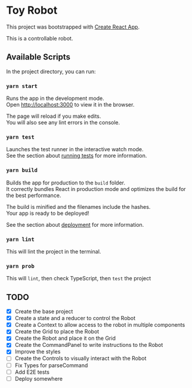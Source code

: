 # Toy Robot

This project was bootstrapped with [Create React App](https://github.com/facebook/create-react-app).

This is a controllable robot.

## Available Scripts

In the project directory, you can run:

### `yarn start`

Runs the app in the development mode.\
Open [http://localhost:3000](http://localhost:3000) to view it in the browser.

The page will reload if you make edits.\
You will also see any lint errors in the console.

### `yarn test`

Launches the test runner in the interactive watch mode.\
See the section about [running tests](https://facebook.github.io/create-react-app/docs/running-tests) for more information.

### `yarn build`

Builds the app for production to the `build` folder.\
It correctly bundles React in production mode and optimizes the build for the best performance.

The build is minified and the filenames include the hashes.\
Your app is ready to be deployed!

See the section about [deployment](https://facebook.github.io/create-react-app/docs/deployment) for more information.

### `yarn lint`

This will lint the project in the terminal.

### `yarn prob`

This will `lint`, then check TypeScript, then `test` the project

## TODO

* [x] Create the base project
* [x] Create a state and a reducer to control the Robot
* [x] Create a Context to allow access to the robot in multiple components
* [x] Create the Grid to place the Robot
* [x] Create the Robot and place it on the Grid
* [x] Create the CommandPanel to write instructions to the Robot
* [x] Improve the styles
* [ ] Create the Controls to visually interact with the Robot
* [ ] Fix Types for parseCommand
* [ ] Add E2E tests
* [ ] Deploy somewhere
